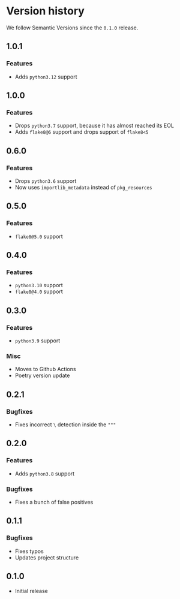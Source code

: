 # Version history

We follow Semantic Versions since the `0.1.0` release.


## 1.0.1

### Features

- Adds `python3.12` support

## 1.0.0

### Features

- Drops `python3.7` support, because it has almost reached its EOL
- Adds `flake8@6` support and drops support of `flake8<5`


## 0.6.0

### Features

- Drops `python3.6` support
- Now uses `importlib_metadata` instead of `pkg_resources`


## 0.5.0

### Features

- `flake8@5.0` support


## 0.4.0

### Features

- `python3.10` support
- `flake8@4.0` support


## 0.3.0

### Features

- `python3.9` support

### Misc

- Moves to Github Actions
- Poetry version update


## 0.2.1

### Bugfixes

- Fixes incorrect `\` detection inside the `"""`


## 0.2.0

### Features

- Adds `python3.8` support

### Bugfixes

- Fixes a bunch of false positives


## 0.1.1

### Bugfixes

- Fixes typos
- Updates project structure


## 0.1.0

- Initial release
